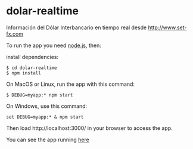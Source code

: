 # dolar-realtime

Información del Dólar Interbancario en tiempo real desde http://www.set-fx.com

To run the app you need [node.js,](https://nodejs.org/en/) then:

install dependencies:

    $ cd dolar-realtime
    $ npm install

On MacOS or Linux, run the app with this command:

    $ DEBUG=myapp:* npm start

On Windows, use this command:

    set DEBUG=myapp:* & npm start

Then load http://localhost:3000/ in your browser to access the app.

You can see the app running [here](https://dolar.victorv.co/)
